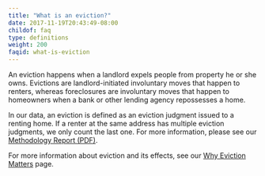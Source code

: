 ```yaml
---
title: "What is an eviction?"
date: 2017-11-19T20:43:49-08:00
childof: faq
type: definitions
weight: 200
faqid: what-is-eviction
---
```

An eviction happens when a landlord expels people from property he or she owns. Evictions are landlord-initiated involuntary moves that happen to renters, whereas foreclosures are involuntary moves that happen to homeowners when a bank or other lending agency repossesses a home.

In our data, an eviction is defined as an eviction judgment issued to a renting home. If a renter at the same address has multiple eviction judgments, we only count the last one. For more information, please see our <a href="https://evictionlab.org/docs/Eviction_Lab_Methodology_Report_2022.pdf" target="_blank">Methodology Report (PDF)</a>.

For more information about eviction and its effects, see our [Why Eviction Matters](/why-eviction-matters) page.
